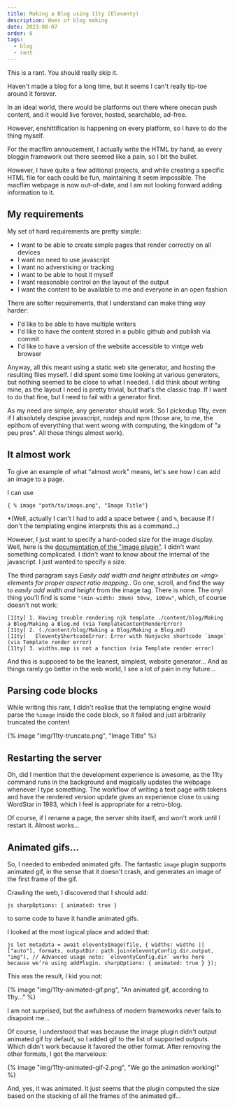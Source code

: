 ```yaml
---
title: Making a Blog using 11ty (Eleventy)
description: Woes of blog making
date: 2023-08-07
order: 0
tags:
  - blog
  - rant
---
```


This is a rant. You should really skip it.

Haven't made a blog for a long time, but it seems I can't really tip-toe around it forever.

In an ideal world, there would be platforms out there where onecan push content, and it would live forever, hosted, searchable, ad-free.

However, enshittification is happening on every platform, so I have to do the thing myself.

For the macflim annoucement, I actually write the HTML by hand, as every bloggin framework out there seemed like a pain, so I bit the bullet.

However, I have quite a few aditional projects, and while creating a specific HTML file for each could be fun, maintaining it seem impossible. The macflim webpage is now out-of-date, and I am not looking forward adding information to it.

## My requirements

My set of hard requirements are pretty simple:

- I want to be able to create simple pages that render correctly on all devices
- I want no need to use javascript
- I want no adverstising or tracking
- I want to be able to host it myself
- I want reasonable control on the layout of the output
- I want the content to be available to me and everyone in an open fashion

There are softer requirements, that I understand can make thing way harder:

- I'd like to be able to have multiple writers
- I'd like to have the content stored in a public github and publish via commit
- I'd like to have a version of the website accessible to vintge web browser

Anyway, all this meant using a static web site generator, and hosting the resulting files myself. I did spent some time looking at various generators, but nothing seemed to be close to what I needed. I did think about writing mine, as the layout I need is pretty trivial, but that's the classic trap. If I want to do that fine, but I need to fail with a generator first.

As my need are simple, any generator should work. So I pickedup 11ty, even if I absolutely despise javascript, nodejs and npm (those are, to me, the epithom of everything that went wrong with computing, the kingdom of "a peu pres". All those things almost work).

## It almost work

To give an example of what "almost work" means, let's see how I can add an image to a page.

I can use

``
{ % image "path/to/image.png", "Image Title"}
``

*(Well, actually I can't I had to add a space betwee ``{`` and ``%``, because if I don't the templating engine interprets this as a command...)

However, I just want to specify a hard-coded size for the image display. Well, here is the [documentation of the "image plugin"](https://www.11ty.dev/docs/plugins/image/#creating-an-shortcode). I didn't want something complicated. I didn't want to know about the internal of the javascript. I just wanted to specify a size.

The third paragram says *Easily add width and height attributes on \<img> elements for proper aspect ratio mapping.*. Go one, scroll, and find the way to *easily add width and height* from the image tag. There is none. The onyl thing you'll find is some ``"(min-width: 30em) 50vw, 100vw"``, which, of course doesn't not work:

```
[11ty] 1. Having trouble rendering njk template ./content/blog/Making a Blog/Making a Blog.md (via TemplateContentRenderError)
[11ty] 2. (./content/blog/Making a Blog/Making a Blog.md)
[11ty]   EleventyShortcodeError: Error with Nunjucks shortcode `image` (via Template render error)
[11ty] 3. widths.map is not a function (via Template render error)
```

And this is supposed to be the leanest, simplest, website generator... And as things rarely go better in the web world, I see a lot of pain in my future...

## Parsing code blocks

While writing this rant, I didn't realise that the templating engine would parse the ``%image`` inside the code block, so it failed and just arbitrarily truncated the content

{% image "img/11ty-truncate.png", "Image Title" %}

## Restarting the server

Oh, did I mention that the development experience is awesome, as the 11ty command runs in the background and magically updates the webpage whenever I type something. The workflow of writing a text page with tokens and have the rendered version update gives an experience close to using WordStar in 1983, which I feel is appropriate for a retro-blog.

Of course, if I rename a page, the server shits itself, and won't work until I restart it. Almost works...

## Animated gifs...

So, I needed to embeded animated gifs. The fantastic ``image`` plugin supports animated gif, in the sense that it doesn't crash, and generates an image of the first frame of the gif.

Crawling the web, I discovered that I should add:

``js
				sharpOptions: {
				  animated: true
				}
``

to some code to have it handle animated gifs.

I looked at the most logical place and added that:

``js
		let metadata = await eleventyImage(file, {
			widths: widths || ["auto"],
			formats,
			outputDir: path.join(eleventyConfig.dir.output, "img"), // Advanced usage note: `eleventyConfig.dir` works here because we’re using addPlugin.
			sharpOptions: {
				animated: true
			}
		});
``

This was the result, I kid you not:

{% image "img/11ty-animated-gif.png", "An animated gif, according to 11ty..." %}

I am not surprised, but the awfulness of modern frameworks never fails to disapoint me...

Of course, I understood that was because the image plugin didn't output animated gif by default, so I added gif to the list of supported outputs. Which didn't work because it favored the other format. After removing the other formats, I got the marvelous:

{% image "img/11ty-animated-gif-2.png", "We go the animation working!" %}

And, yes, it was animated. It just seems that the plugin computed the size based on the stacking of all the frames of the animated gif...
